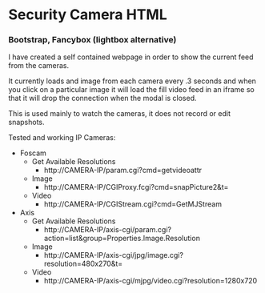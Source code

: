 <h1>Security Camera HTML</h1>
<h3>Bootstrap, Fancybox (lightbox alternative)</h3>

I have created a self contained webpage in order to show the current feed from the cameras.

It currently loads and image from each camera every .3 seconds and when you click on a particular image it will load the fill video feed in an iframe so that it will drop the connection when the modal is closed.

This is used mainly to watch the cameras, it does not record or edit snapshots.

Tested and working IP Cameras:

- Foscam
  - Get Available Resolutions
    - http://CAMERA-IP/param.cgi?cmd=getvideoattr
  - Image
    - http://CAMERA-IP/CGIProxy.fcgi?cmd=snapPicture2&t=
  - Video
    - http://CAMERA-IP/CGIStream.cgi?cmd=GetMJStream
- Axis
  - Get Available Resolutions
    - http://CAMERA-IP/axis-cgi/param.cgi?action=list&group=Properties.Image.Resolution
  - Image
    - http://CAMERA-IP/axis-cgi/jpg/image.cgi?resolution=480x270&t=
  - Video
    - http://CAMERA-IP/axis-cgi/mjpg/video.cgi?resolution=1280x720
